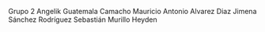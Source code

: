 Grupo 2
Angelik Guatemala Camacho
Mauricio Antonio Alvarez Diaz
Jimena Sánchez Rodríguez
Sebastián Murillo Heyden
